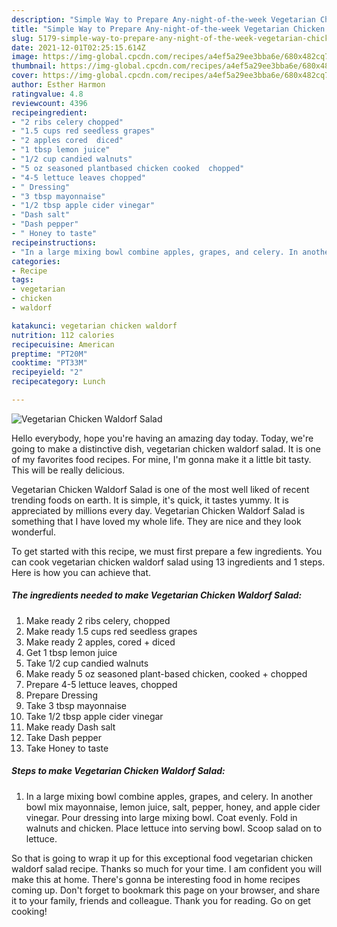 ```yaml
---
description: "Simple Way to Prepare Any-night-of-the-week Vegetarian Chicken Waldorf Salad"
title: "Simple Way to Prepare Any-night-of-the-week Vegetarian Chicken Waldorf Salad"
slug: 5179-simple-way-to-prepare-any-night-of-the-week-vegetarian-chicken-waldorf-salad
date: 2021-12-01T02:25:15.614Z
image: https://img-global.cpcdn.com/recipes/a4ef5a29ee3bba6e/680x482cq70/vegetarian-chicken-waldorf-salad-recipe-main-photo.jpg
thumbnail: https://img-global.cpcdn.com/recipes/a4ef5a29ee3bba6e/680x482cq70/vegetarian-chicken-waldorf-salad-recipe-main-photo.jpg
cover: https://img-global.cpcdn.com/recipes/a4ef5a29ee3bba6e/680x482cq70/vegetarian-chicken-waldorf-salad-recipe-main-photo.jpg
author: Esther Harmon
ratingvalue: 4.8
reviewcount: 4396
recipeingredient:
- "2 ribs celery chopped"
- "1.5 cups red seedless grapes"
- "2 apples cored  diced"
- "1 tbsp lemon juice"
- "1/2 cup candied walnuts"
- "5 oz seasoned plantbased chicken cooked  chopped"
- "4-5 lettuce leaves chopped"
- " Dressing"
- "3 tbsp mayonnaise"
- "1/2 tbsp apple cider vinegar"
- "Dash salt"
- "Dash pepper"
- " Honey to taste"
recipeinstructions:
- "In a large mixing bowl combine apples, grapes, and celery. In another bowl mix mayonnaise, lemon juice, salt, pepper, honey, and apple cider vinegar. Pour dressing into large mixing bowl. Coat evenly. Fold in walnuts and chicken. Place lettuce into serving bowl. Scoop salad on to lettuce."
categories:
- Recipe
tags:
- vegetarian
- chicken
- waldorf

katakunci: vegetarian chicken waldorf 
nutrition: 112 calories
recipecuisine: American
preptime: "PT20M"
cooktime: "PT33M"
recipeyield: "2"
recipecategory: Lunch

---
```



![Vegetarian Chicken Waldorf Salad](https://img-global.cpcdn.com/recipes/a4ef5a29ee3bba6e/680x482cq70/vegetarian-chicken-waldorf-salad-recipe-main-photo.jpg)

Hello everybody, hope you're having an amazing day today. Today, we're going to make a distinctive dish, vegetarian chicken waldorf salad. It is one of my favorites food recipes. For mine, I'm gonna make it a little bit tasty. This will be really delicious.



Vegetarian Chicken Waldorf Salad is one of the most well liked of recent trending foods on earth. It is simple, it's quick, it tastes yummy. It is appreciated by millions every day. Vegetarian Chicken Waldorf Salad is something that I have loved my whole life. They are nice and they look wonderful.


To get started with this recipe, we must first prepare a few ingredients. You can cook vegetarian chicken waldorf salad using 13 ingredients and 1 steps. Here is how you can achieve that.

<!--inarticleads1-->

##### The ingredients needed to make Vegetarian Chicken Waldorf Salad:

1. Make ready 2 ribs celery, chopped
1. Make ready 1.5 cups red seedless grapes
1. Make ready 2 apples, cored + diced
1. Get 1 tbsp lemon juice
1. Take 1/2 cup candied walnuts
1. Make ready 5 oz seasoned plant-based chicken, cooked + chopped
1. Prepare 4-5 lettuce leaves, chopped
1. Prepare  Dressing
1. Take 3 tbsp mayonnaise
1. Take 1/2 tbsp apple cider vinegar
1. Make ready Dash salt
1. Take Dash pepper
1. Take  Honey to taste




<!--inarticleads2-->

##### Steps to make Vegetarian Chicken Waldorf Salad:

1. In a large mixing bowl combine apples, grapes, and celery. In another bowl mix mayonnaise, lemon juice, salt, pepper, honey, and apple cider vinegar. Pour dressing into large mixing bowl. Coat evenly. Fold in walnuts and chicken. Place lettuce into serving bowl. Scoop salad on to lettuce.




So that is going to wrap it up for this exceptional food vegetarian chicken waldorf salad recipe. Thanks so much for your time. I am confident you will make this at home. There's gonna be interesting food in home recipes coming up. Don't forget to bookmark this page on your browser, and share it to your family, friends and colleague. Thank you for reading. Go on get cooking!
